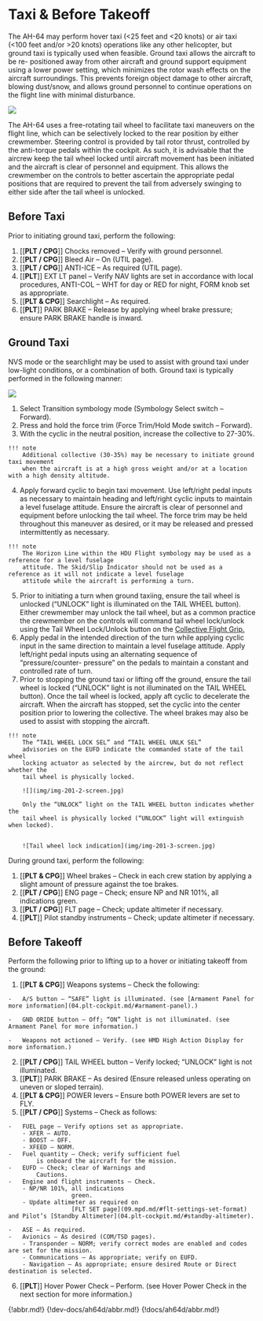 # Taxi & Before Takeoff

The AH-64 may perform hover taxi (<25 feet and <20 knots) or air taxi (<100 feet and/or >20 knots) operations
like any other helicopter, but ground taxi is typically used when feasible. Ground taxi allows the aircraft to be re-
positioned away from other aircraft and ground support equipment using a lower power setting, which minimizes
the rotor wash effects on the aircraft surroundings. This prevents foreign object damage to other aircraft, blowing
dust/snow, and allows ground personnel to continue operations on the flight line with minimal disturbance.

![](img/img-200-1-screen.jpg)

The AH-64 uses a free-rotating tail wheel to facilitate taxi maneuvers on the flight line, which can be selectively
locked to the rear position by either crewmember. Steering control is provided by tail rotor thrust, controlled by
the anti-torque pedals within the cockpit. As such, it is advisable that the aircrew keep the tail wheel locked until
aircraft movement has been initiated and the aircraft is clear of personnel and equipment. This allows the
crewmember on the controls to better ascertain the appropriate pedal positions that are required to prevent the
tail from adversely swinging to either side after the tail wheel is unlocked.



## Before Taxi

Prior to initiating ground taxi, perform the following:

1.   [[**PLT / CPG**]]   Chocks removed – Verify with ground personnel.
2.   [[**PLT / CPG**]]   Bleed Air – On (UTIL page).
3.   [[**PLT / CPG**]]   ANTI-ICE – As required (UTIL page).
4.    [[**PLT**]] EXT LT panel – Verify NAV lights are set in accordance with local procedures, ANTI-COL – WHT for day
     or RED for night, FORM knob set as appropriate.
5.   [[**PLT & CPG**]]   Searchlight – As required.
6.    [[**PLT**]]   PARK BRAKE – Release by applying wheel brake pressure; ensure PARK BRAKE handle is inward.

## Ground Taxi

NVS mode or the searchlight may be used to assist with ground taxi under low-light conditions,
or a combination of both. Ground taxi is typically performed in the following manner:

![](img/img-201-1-screen.jpg)

1.   Select Transition symbology mode (Symbology Select switch – Forward).
2.   Press and hold the force trim (Force Trim/Hold Mode switch – Forward).
3.   With the cyclic in the neutral position, increase the collective to 27-30%.
     
    !!! note
        Additional collective (30-35%) may be necessary to initiate ground taxi movement
        when the aircraft is at a high gross weight and/or at a location with a high density altitude.

4.   Apply forward cyclic to begin taxi movement. Use left/right pedal inputs as necessary to
     maintain heading and left/right cyclic inputs to maintain a level fuselage attitude. Ensure the aircraft is clear
     of personnel and equipment before unlocking the tail wheel. The force trim may be held throughout this
     maneuver as desired, or it may be released and pressed intermittently as necessary.
     
    !!! note
        The Horizon Line within the HDU Flight symbology may be used as a reference for a level fuselage
        attitude. The Skid/Slip Indicator should not be used as a reference as it will not indicate a level fuselage
        attitude while the aircraft is performing a turn.

5.   Prior to initiating a turn when ground taxiing, ensure the tail wheel is unlocked
     (“UNLOCK” light is illuminated on the TAIL WHEEL button). Either crewmember
     may unlock the tail wheel, but as a common practice the crewmember on the
     controls will command tail wheel lock/unlock using the Tail Wheel Lock/Unlock
     button on the [Collective Flight Grip.](06.controls.md/#cyclic-grip)
6.   Apply pedal in the intended direction of the turn while applying cyclic input in the same direction to maintain
     a level fuselage attitude. Apply left/right pedal inputs using an alternating sequence of “pressure/counter-
     pressure” on the pedals to maintain a constant and controlled rate of turn.
7.   Prior to stopping the ground taxi or lifting off the ground, ensure the tail wheel is locked (“UNLOCK” light is
     not illuminated on the TAIL WHEEL button). Once the tail wheel is locked, apply aft cyclic to decelerate the
     aircraft. When the aircraft has stopped, set the cyclic into the center position prior to lowering the collective.
     The wheel brakes may also be used to assist with stopping the aircraft.
     
    !!! note
        The “TAIL WHEEL LOCK SEL” and “TAIL WHEEL UNLK SEL”
        advisories on the EUFD indicate the commanded state of the tail wheel
        locking actuator as selected by the aircrew, but do not reflect whether the
        tail wheel is physically locked.

        ![](img/img-201-2-screen.jpg)

        Only the “UNLOCK” light on the TAIL WHEEL button indicates whether the
        tail wheel is physically locked (“UNLOCK” light will extinguish when locked).


        ![Tail wheel lock indication](img/img-201-3-screen.jpg)

During ground taxi, perform the following:

1.   [[**PLT & CPG**]]   Wheel brakes – Check in each crew station by applying a slight amount of pressure against the toe
     brakes.
2.   [[**PLT / CPG**]]   ENG page – Check; ensure NP and NR 101%, all indications green.
3.   [[**PLT / CPG**]]   FLT page – Check; update altimeter if necessary.
4.    [[**PLT**]]   Pilot standby instruments – Check; update altimeter if necessary.



## Before Takeoff

Perform the following prior to lifting up to a hover or initiating takeoff from the ground:

1.   [[**PLT & CPG**]]   Weapons systems – Check the following:

    -   A/S button – “SAFE” light is illuminated. (see [Armament Panel for more information](04.plt-cockpit.md/#armament-panel).)

    -   GND ORIDE button – Off; “ON” light is not illuminated. (see Armament Panel for more information.)

    -   Weapons not actioned – Verify. (see HMD High Action Display for more information.)
2.   [[**PLT / CPG**]]   TAIL WHEEL button – Verify locked; “UNLOCK” light is not illuminated.
3.    [[**PLT**]]   PARK BRAKE – As desired (Ensure released unless operating on uneven or sloped terrain).
4.   [[**PLT & CPG**]]   POWER levers – Ensure both POWER levers are set to FLY.
5.   [[**PLT / CPG**]]   Systems – Check as follows:

    -   FUEL page – Verify options set as appropriate.
        - XFER – AUTO.
        - BOOST – OFF.
        - XFEED – NORM.
    -   Fuel quantity – Check; verify sufficient fuel
            is onboard the aircraft for the mission.
    -   EUFD – Check; clear of Warnings and
            Cautions.                                 
    -   Engine and flight instruments – Check.
        - NP/NR 101%, all indications
                      green.
        - Update altimeter as required on
                      [FLT SET page](09.mpd.md/#flt-settings-set-format) and Pilot’s [Standby Altimeter](04.plt-cockpit.md/#standby-altimeter).

    -   ASE – As required.
    -   Avionics – As desired (COM/TSD pages).
        - Transponder – NORM; verify correct modes are enabled and codes are set for the mission.
        - Communications – As appropriate; verify on EUFD.
        - Navigation – As appropriate; ensure desired Route or Direct destination is selected.

6.    [[**PLT**]]   Hover Power Check – Perform. (see Hover Power Check in the next section for more information.)


{!abbr.md!}
{!dev-docs/ah64d/abbr.md!}
{!docs/ah64d/abbr.md!}
